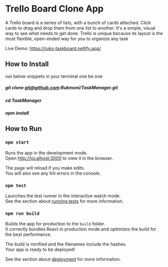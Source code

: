 # Trello Board Clone App

A Trello board is a series of lists, with a bunch of cards attached. Click cards to drag and drop them from one list to another. It's a simple, visual way to see what needs to get done. Trello is unique because its layout is the most flexible, open-ended way for you to organize any task

Live Demo: https://ruks-taskboard.netlify.app/

## How to Install

run below snippets in your terminal one be one

##### git clone git@github.com:Rukmoni/TaskManager.git

##### cd TaskManager

##### npm install

## How to Run

### `npm start`

Runs the app in the development mode.<br />
Open [http://localhost:3000](http://localhost:3000) to view it in the browser.

The page will reload if you make edits.<br />
You will also see any lint errors in the console.

### `npm test`

Launches the test runner in the interactive watch mode.<br />
See the section about [running tests](https://facebook.github.io/create-react-app/docs/running-tests) for more information.

### `npm run build`

Builds the app for production to the `build` folder.<br />
It correctly bundles React in production mode and optimizes the build for the best performance.

The build is minified and the filenames include the hashes.<br />
Your app is ready to be deployed!

See the section about [deployment](https://facebook.github.io/create-react-app/docs/deployment) for more information.
